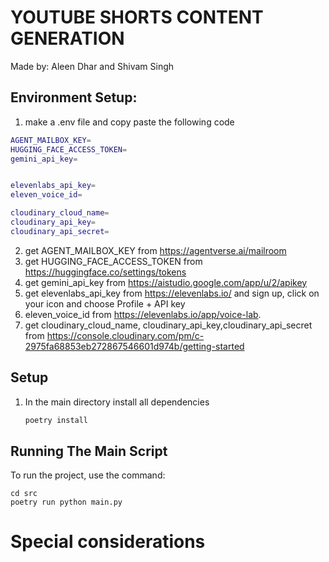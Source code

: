 # YOUTUBE SHORTS CONTENT GENERATION
Made by: Aleen Dhar and Shivam Singh



## Environment Setup:

1. make a .env file and copy paste the following code
```bash
AGENT_MAILBOX_KEY=
HUGGING_FACE_ACCESS_TOKEN=
gemini_api_key=


elevenlabs_api_key=
eleven_voice_id=

cloudinary_cloud_name=
cloudinary_api_key=
cloudinary_api_secret=
```

2. get AGENT_MAILBOX_KEY from https://agentverse.ai/mailroom
3. get HUGGING_FACE_ACCESS_TOKEN from https://huggingface.co/settings/tokens
4. get gemini_api_key from https://aistudio.google.com/app/u/2/apikey
5. get elevenlabs_api_key from https://elevenlabs.io/  and sign up, click on your icon and choose Profile + API key
6. eleven_voice_id from https://elevenlabs.io/app/voice-lab.
7. get cloudinary_cloud_name, cloudinary_api_key,cloudinary_api_secret from https://console.cloudinary.com/pm/c-2975fa68853eb272867546601d974b/getting-started



## Setup
1. In the main directory install all dependencies

    ```bash
    poetry install
    ```


## Running The Main Script

To run the project, use the command:

```
cd src
poetry run python main.py
```

# Special considerations

